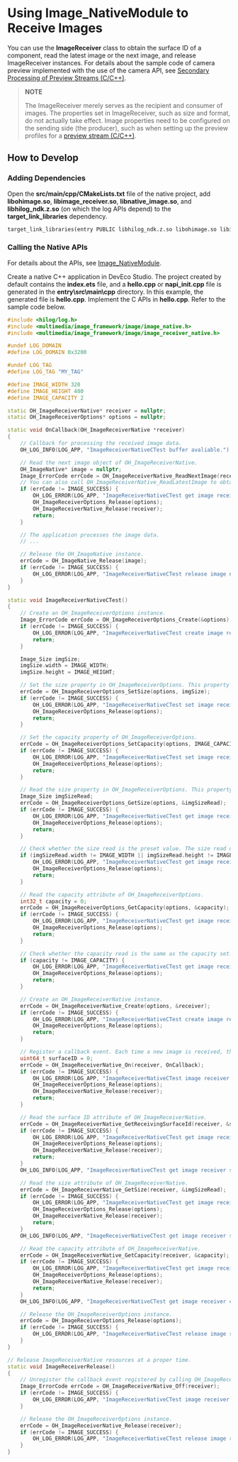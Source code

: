 # Using Image_NativeModule to Receive Images

You can use the **ImageReceiver** class to obtain the surface ID of a component, read the latest image or the next image, and release ImageReceiver instances. For details about the sample code of camera preview implemented with the use of the camera API, see [Secondary Processing of Preview Streams (C/C++)](../camera/native-camera-preview-imageReceiver.md).

> **NOTE**
>
> The ImageReceiver merely serves as the recipient and consumer of images. The properties set in ImageReceiver, such as size and format, do not actually take effect. Image properties need to be configured on the sending side (the producer), such as when setting up the preview profiles for a [preview stream (C/C++)](../camera/native-camera-preview.md).

## How to Develop

### Adding Dependencies

Open the **src/main/cpp/CMakeLists.txt** file of the native project, add **libohimage.so**, **libimage_receiver.so**, **libnative_image.so**, and **libhilog_ndk.z.so** (on which the log APIs depend) to the **target_link_libraries** dependency.

```txt
target_link_libraries(entry PUBLIC libhilog_ndk.z.so libohimage.so libimage_receiver.so libnative_image.so)
```

### Calling the Native APIs

For details about the APIs, see [Image_NativeModule](../../reference/apis-image-kit/capi-image-nativemodule.md).

Create a native C++ application in DevEco Studio. The project created by default contains the **index.ets** file, and a **hello.cpp** or **napi_init.cpp** file is generated in the **entry\src\main\cpp** directory. In this example, the generated file is **hello.cpp**. Implement the C APIs in **hello.cpp**. Refer to the sample code below.

```c++
#include <hilog/log.h>
#include <multimedia/image_framework/image/image_native.h>
#include <multimedia/image_framework/image/image_receiver_native.h>

#undef LOG_DOMAIN
#define LOG_DOMAIN 0x3200

#undef LOG_TAG
#define LOG_TAG "MY_TAG"

#define IMAGE_WIDTH 320
#define IMAGE_HEIGHT 480
#define IMAGE_CAPACITY 2

static OH_ImageReceiverNative* receiver = nullptr;
static OH_ImageReceiverOptions* options = nullptr;

static void OnCallback(OH_ImageReceiverNative *receiver)
{
    // Callback for processing the received image data.
    OH_LOG_INFO(LOG_APP, "ImageReceiverNativeCTest buffer avaliable.");

    // Read the next image object of OH_ImageReceiverNative.
    OH_ImageNative* image = nullptr;
    Image_ErrorCode errCode = OH_ImageReceiverNative_ReadNextImage(receiver, &image); 
    // You can also call OH_ImageReceiverNative_ReadLatestImage to obtain image data.
    if (errCode != IMAGE_SUCCESS) {
        OH_LOG_ERROR(LOG_APP, "ImageReceiverNativeCTest get image receiver next image failed, errCode: %{public}d.", errCode);
        OH_ImageReceiverOptions_Release(options);
        OH_ImageReceiverNative_Release(receiver);
        return;
    }

    // The application processes the image data.
    // ...

    // Release the OH_ImageNative instance.
    errCode = OH_ImageNative_Release(image);
    if (errCode != IMAGE_SUCCESS) {
        OH_LOG_ERROR(LOG_APP, "ImageReceiverNativeCTest release image native failed, errCode: %{public}d.", errCode);
    }
}

static void ImageReceiverNativeCTest()
{
    // Create an OH_ImageReceiverOptions instance.
    Image_ErrorCode errCode = OH_ImageReceiverOptions_Create(&options);
    if (errCode != IMAGE_SUCCESS) {
        OH_LOG_ERROR(LOG_APP, "ImageReceiverNativeCTest create image receiver options failed, errCode: %{public}d.", errCode);
        return;
    }

    Image_Size imgSize;
    imgSize.width = IMAGE_WIDTH;
    imgSize.height = IMAGE_HEIGHT;

    // Set the size property in OH_ImageReceiverOptions. This property is a mandatory input parameter and does not actually take effect. Image properties are determined by the producer, for example, the camera.
    errCode = OH_ImageReceiverOptions_SetSize(options, imgSize);
    if (errCode != IMAGE_SUCCESS) {
        OH_LOG_ERROR(LOG_APP, "ImageReceiverNativeCTest set image receiver options size failed, errCode: %{public}d.", errCode);
        OH_ImageReceiverOptions_Release(options);
        return;
    }

    // Set the capacity property of OH_ImageReceiverOptions.
    errCode = OH_ImageReceiverOptions_SetCapacity(options, IMAGE_CAPACITY);
    if (errCode != IMAGE_SUCCESS) {
        OH_LOG_ERROR(LOG_APP, "ImageReceiverNativeCTest set image receiver options capacity failed, errCode: %{public}d.", errCode);
        OH_ImageReceiverOptions_Release(options);
        return;
    }

    // Read the size property in OH_ImageReceiverOptions. This property does not actually take effect. Image properties are determined by the producer, for example, the camera.
    Image_Size imgSizeRead;
    errCode = OH_ImageReceiverOptions_GetSize(options, &imgSizeRead);
    if (errCode != IMAGE_SUCCESS) {
        OH_LOG_ERROR(LOG_APP, "ImageReceiverNativeCTest get image receiver options size failed, errCode: %{public}d.", errCode);
        OH_ImageReceiverOptions_Release(options);
        return;
    }

    // Check whether the size read is the preset value. The size read does not take effect actually. The image width and height are determined by the producer, for example, the camera.
    if (imgSizeRead.width != IMAGE_WIDTH || imgSizeRead.height != IMAGE_HEIGHT) {
        OH_LOG_ERROR(LOG_APP, "ImageReceiverNativeCTest get image receiver options size failed, width: %{public}d, height: %{public}d.", imgSizeRead.width, imgSizeRead.height);
        OH_ImageReceiverOptions_Release(options);
        return;
    }

    // Read the capacity attribute of OH_ImageReceiverOptions.
    int32_t capacity = 0;
    errCode = OH_ImageReceiverOptions_GetCapacity(options, &capacity);
    if (errCode != IMAGE_SUCCESS) {
        OH_LOG_ERROR(LOG_APP, "ImageReceiverNativeCTest get image receiver options capacity failed, errCode: %{public}d.", errCode);
        OH_ImageReceiverOptions_Release(options);
        return;
    }

    // Check whether the capacity read is the same as the capacity set.
    if (capacity != IMAGE_CAPACITY) {
        OH_LOG_ERROR(LOG_APP, "ImageReceiverNativeCTest get image receiver options capacity failed, capacity: %{public}d.", capacity);
        OH_ImageReceiverOptions_Release(options);
        return;
    }

    // Create an OH_ImageReceiverNative instance.
    errCode = OH_ImageReceiverNative_Create(options, &receiver);
    if (errCode != IMAGE_SUCCESS) {
        OH_LOG_ERROR(LOG_APP, "ImageReceiverNativeCTest create image receiver failed, errCode: %{public}d.", errCode);
        OH_ImageReceiverOptions_Release(options);
        return;
    }

    // Register a callback event. Each time a new image is received, the callback event is triggered.
    uint64_t surfaceID = 0;
    errCode = OH_ImageReceiverNative_On(receiver, OnCallback);
    if (errCode != IMAGE_SUCCESS) {
        OH_LOG_ERROR(LOG_APP, "ImageReceiverNativeCTest image receiver on failed, errCode: %{public}d.", errCode);
        OH_ImageReceiverOptions_Release(options);
        OH_ImageReceiverNative_Release(receiver);
        return;
    }

    // Read the surface ID attribute of OH_ImageReceiverNative.
    errCode = OH_ImageReceiverNative_GetReceivingSurfaceId(receiver, &surfaceID);
    if (errCode != IMAGE_SUCCESS) {
        OH_LOG_ERROR(LOG_APP, "ImageReceiverNativeCTest get image receiver surfaceID failed, errCode: %{public}d.", errCode);
        OH_ImageReceiverOptions_Release(options);
        OH_ImageReceiverNative_Release(receiver);
        return;
    }
    OH_LOG_INFO(LOG_APP, "ImageReceiverNativeCTest get image receiver surfaceID: %{public}llu.", surfaceID);

    // Read the size attribute of OH_ImageReceiverNative.
    errCode = OH_ImageReceiverNative_GetSize(receiver, &imgSizeRead);
    if (errCode != IMAGE_SUCCESS) {
        OH_LOG_ERROR(LOG_APP, "ImageReceiverNativeCTest get image receiver size failed, errCode: %{public}d.", errCode);
        OH_ImageReceiverOptions_Release(options);
        OH_ImageReceiverNative_Release(receiver);
        return;
    }
    OH_LOG_INFO(LOG_APP, "ImageReceiverNativeCTest get image receiver size: width = %{public}d, height = %{public}d.", imgSizeRead.width, imgSizeRead.height);

    // Read the capacity attribute of OH_ImageReceiverNative.
    errCode = OH_ImageReceiverNative_GetCapacity(receiver, &capacity);
    if (errCode != IMAGE_SUCCESS) {
        OH_LOG_ERROR(LOG_APP, "ImageReceiverNativeCTest get image receiver capacity failed, errCode: %{public}d.", errCode);
        OH_ImageReceiverOptions_Release(options);
        OH_ImageReceiverNative_Release(receiver);
        return;
    }
    OH_LOG_INFO(LOG_APP, "ImageReceiverNativeCTest get image receiver capacity: %{public}d.", capacity);

    // Release the OH_ImageReceiverOptions instance.
    errCode = OH_ImageReceiverOptions_Release(options);
    if (errCode != IMAGE_SUCCESS) {
        OH_LOG_ERROR(LOG_APP, "ImageReceiverNativeCTest release image receiver options failed, errCode: %{public}d.", errCode);
    }
}

// Release ImageReceiverNative resources at a proper time.
static void ImageReceiverRelease()
{
    // Unregister the callback event registered by calling OH_ImageReceiverNative_On.
    Image_ErrorCode errCode = OH_ImageReceiverNative_Off(receiver);
    if (errCode != IMAGE_SUCCESS) {
        OH_LOG_ERROR(LOG_APP, "ImageReceiverNativeCTest image receiver off failed, errCode: %{public}d.", errCode);
    }

    // Release the OH_ImageReceiverOptions instance.
    errCode = OH_ImageReceiverNative_Release(receiver);
    if (errCode != IMAGE_SUCCESS) {
        OH_LOG_ERROR(LOG_APP, "ImageReceiverNativeCTest release image receiver failed, errCode: %{public}d.", errCode);
    }
}
```
